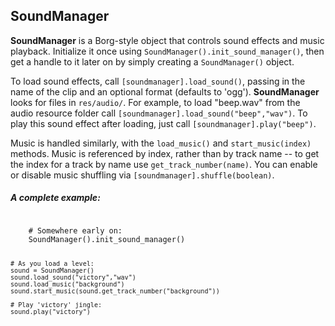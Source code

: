 ## SoundManager

**SoundManager** is a Borg-style object that controls sound effects and music playback. Initialize it once using `SoundManager().init_sound_manager()`, then get a handle to it later on by simply creating a `SoundManager()` object.

To load sound effects, call `[soundmanager].load_sound()`, passing in the name of the clip and an optional format (defaults to 'ogg'). **SoundManager** looks for files in `res/audio/`. For example, to load "beep.wav" from the audio resource folder call `[soundmanager].load_sound("beep","wav")`. To play this sound effect after loading, just call `[soundmanager].play("beep")`.

Music is handled similarly, with the `load_music()` and `start_music(index)` methods. Music is referenced by index, rather than by track name -- to get the index for a track by name use `get_track_number(name)`. You can enable or disable music shuffling via `[soundmanager].shuffle(boolean)`.

##### A complete example:

<code>
	# Somewhere early on:
	SoundManager().init_sound_manager()
	
	# As you load a level:
	sound = SoundManager()
	sound.load_sound("victory","wav")
	sound.load_music("background")
	sound.start_music(sound.get_track_number("background"))
	
	# Play 'victory' jingle:
	sound.play("victory")
</code>